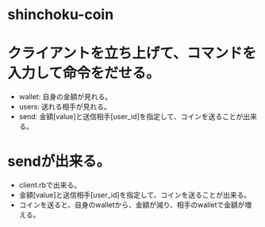 shinchoku-coin
==============
# クライアントを立ち上げて、コマンドを入力して命令をだせる。
- wallet: 自身の金額が見れる。
- users: 送れる相手が見れる。
- send: 金額[value]と送信相手[user_id]を指定して、コインを送ることが出来る。

# sendが出来る。
- client.rbで出来る。
- 金額[value]と送信相手[user_id]を指定して、コインを送ることが出来る。
- コインを送ると、自身のwalletから、金額が減り、相手のwalletで金額が増える。
